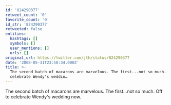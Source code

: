 ```yaml
---
id: '824290377'
retweet_count: '0'
favorite_count: '0'
id_str: '824290377'
retweeted: false
entities:
  hashtags: []
  symbols: []
  user_mentions: []
  urls: []
original_url: https://twitter.com/jth/status/824290377
date: '2008-05-31T23:58:34.000Z'
title: >-
  The second batch of macarons are marvelous. The first...not so much. Off to
  celebrate Wendy's weddin…
---
```


The second batch of macarons are marvelous. The first...not so much. Off to celebrate Wendy's wedding now.